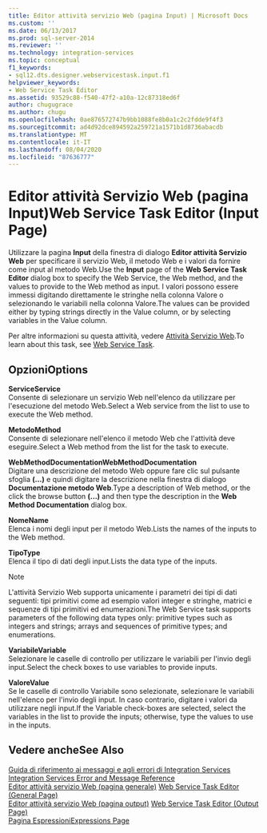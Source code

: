```yaml
---
title: Editor attività servizio Web (pagina Input) | Microsoft Docs
ms.custom: ''
ms.date: 06/13/2017
ms.prod: sql-server-2014
ms.reviewer: ''
ms.technology: integration-services
ms.topic: conceptual
f1_keywords:
- sql12.dts.designer.webservicestask.input.f1
helpviewer_keywords:
- Web Service Task Editor
ms.assetid: 93529c88-f540-47f2-a10a-12c87318ed6f
author: chugugrace
ms.author: chugu
ms.openlocfilehash: 0ae876572747b9bb1088fe8b0a1c2c2fdde9f4f3
ms.sourcegitcommit: ad4d92dce894592a259721a1571b1d8736abacdb
ms.translationtype: MT
ms.contentlocale: it-IT
ms.lasthandoff: 08/04/2020
ms.locfileid: "87636777"
---
```

# <a name="web-service-task-editor-input-page"></a><span data-ttu-id="0049b-102">Editor attività Servizio Web (pagina Input)</span><span class="sxs-lookup"><span data-stu-id="0049b-102">Web Service Task Editor (Input Page)</span></span>
  <span data-ttu-id="0049b-103">Utilizzare la pagina **Input** della finestra di dialogo **Editor attività Servizio Web** per specificare il servizio Web, il metodo Web e i valori da fornire come input al metodo Web.</span><span class="sxs-lookup"><span data-stu-id="0049b-103">Use the **Input** page of the **Web Service Task Editor** dialog box to specify the Web Service, the Web method, and the values to provide to the Web method as input.</span></span> <span data-ttu-id="0049b-104">I valori possono essere immessi digitando direttamente le stringhe nella colonna Valore o selezionando le variabili nella colonna Valore.</span><span class="sxs-lookup"><span data-stu-id="0049b-104">The values can be provided either by typing strings directly in the Value column, or by selecting variables in the Value column.</span></span>  
  
 <span data-ttu-id="0049b-105">Per altre informazioni su questa attività, vedere [Attività Servizio Web](control-flow/web-service-task.md).</span><span class="sxs-lookup"><span data-stu-id="0049b-105">To learn about this task, see [Web Service Task](control-flow/web-service-task.md).</span></span>  
  
## <a name="options"></a><span data-ttu-id="0049b-106">Opzioni</span><span class="sxs-lookup"><span data-stu-id="0049b-106">Options</span></span>  
 <span data-ttu-id="0049b-107">**Service**</span><span class="sxs-lookup"><span data-stu-id="0049b-107">**Service**</span></span>  
 <span data-ttu-id="0049b-108">Consente di selezionare un servizio Web nell'elenco da utilizzare per l'esecuzione del metodo Web.</span><span class="sxs-lookup"><span data-stu-id="0049b-108">Select a Web service from the list to use to execute the Web method.</span></span>  
  
 <span data-ttu-id="0049b-109">**Metodo**</span><span class="sxs-lookup"><span data-stu-id="0049b-109">**Method**</span></span>  
 <span data-ttu-id="0049b-110">Consente di selezionare nell'elenco il metodo Web che l'attività deve eseguire.</span><span class="sxs-lookup"><span data-stu-id="0049b-110">Select a Web method from the list for the task to execute.</span></span>  
  
 <span data-ttu-id="0049b-111">**WebMethodDocumentation**</span><span class="sxs-lookup"><span data-stu-id="0049b-111">**WebMethodDocumentation**</span></span>  
 <span data-ttu-id="0049b-112">Digitare una descrizione del metodo Web oppure fare clic sul pulsante sfoglia **(...)** e quindi digitare la descrizione nella finestra di dialogo **Documentazione metodo Web**.</span><span class="sxs-lookup"><span data-stu-id="0049b-112">Type a description of Web method, or the click the browse button **(...)** and then type the description in the **Web Method Documentation** dialog box.</span></span>  
  
 <span data-ttu-id="0049b-113">**Nome**</span><span class="sxs-lookup"><span data-stu-id="0049b-113">**Name**</span></span>  
 <span data-ttu-id="0049b-114">Elenca i nomi degli input per il metodo Web.</span><span class="sxs-lookup"><span data-stu-id="0049b-114">Lists the names of the inputs to the Web method.</span></span>  
  
 <span data-ttu-id="0049b-115">**Tipo**</span><span class="sxs-lookup"><span data-stu-id="0049b-115">**Type**</span></span>  
 <span data-ttu-id="0049b-116">Elenca il tipo di dati degli input.</span><span class="sxs-lookup"><span data-stu-id="0049b-116">Lists the data type of the inputs.</span></span>  
  
> [!NOTE]  
>  <span data-ttu-id="0049b-117">L'attività Servizio Web supporta unicamente i parametri dei tipi di dati seguenti: tipi primitivi come ad esempio valori integer e stringhe, matrici e sequenze di tipi primitivi ed enumerazioni.</span><span class="sxs-lookup"><span data-stu-id="0049b-117">The Web Service task supports parameters of the following data types only: primitive types such as integers and strings; arrays and sequences of primitive types; and enumerations.</span></span>  
  
 <span data-ttu-id="0049b-118">**Variabile**</span><span class="sxs-lookup"><span data-stu-id="0049b-118">**Variable**</span></span>  
 <span data-ttu-id="0049b-119">Selezionare le caselle di controllo per utilizzare le variabili per l'invio degli input.</span><span class="sxs-lookup"><span data-stu-id="0049b-119">Select the check boxes to use variables to provide inputs.</span></span>  
  
 <span data-ttu-id="0049b-120">**Valore**</span><span class="sxs-lookup"><span data-stu-id="0049b-120">**Value**</span></span>  
 <span data-ttu-id="0049b-121">Se le caselle di controllo Variabile sono selezionate, selezionare le variabili nell'elenco per l'invio degli input. In caso contrario, digitare i valori da utilizzare negli input.</span><span class="sxs-lookup"><span data-stu-id="0049b-121">If the Variable check-boxes are selected, select the variables in the list to provide the inputs; otherwise, type the values to use in the inputs.</span></span>  
  
## <a name="see-also"></a><span data-ttu-id="0049b-122">Vedere anche</span><span class="sxs-lookup"><span data-stu-id="0049b-122">See Also</span></span>  
 <span data-ttu-id="0049b-123">[Guida di riferimento ai messaggi e agli errori di Integration Services](../../2014/integration-services/integration-services-error-and-message-reference.md) </span><span class="sxs-lookup"><span data-stu-id="0049b-123">[Integration Services Error and Message Reference](../../2014/integration-services/integration-services-error-and-message-reference.md) </span></span>  
 <span data-ttu-id="0049b-124">[Editor attività servizio Web &#40;pagina generale&#41;](general-page-of-integration-services-designers-options.md) </span><span class="sxs-lookup"><span data-stu-id="0049b-124">[Web Service Task Editor &#40;General Page&#41;](general-page-of-integration-services-designers-options.md) </span></span>  
 <span data-ttu-id="0049b-125">[Editor attività servizio Web &#40;pagina output&#41;](../../2014/integration-services/web-service-task-editor-output-page.md) </span><span class="sxs-lookup"><span data-stu-id="0049b-125">[Web Service Task Editor &#40;Output Page&#41;](../../2014/integration-services/web-service-task-editor-output-page.md) </span></span>  
 [<span data-ttu-id="0049b-126">Pagina Espressioni</span><span class="sxs-lookup"><span data-stu-id="0049b-126">Expressions Page</span></span>](expressions/expressions-page.md)  
  
  
